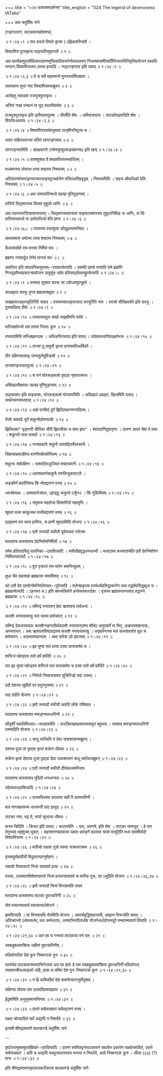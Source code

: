 +++
title = "०२४ कामाश्रमदर्शनम्"
title_english = "024 The legend of deomoness tATaka"

+++
अथ चतुर्विंशः सर्गः  

\[गङ्गातरणं, ताटकावनप्रवेशश्च\]  

 ॥ १।२४।१ ॥ ततः प्रभाते विमले कृत्वा ऽ ऽह्निकमरिन्दमौ ।  

विश्वामित्रं पुरस्कृत्य नद्यास्तीरमुपागतौ  ॥  १  ॥   

अथ बाल्यैकमूललौकिकपरप्रश्नमुचितप्रतिवचनेनोपलालयन् निजाश्रमसमीपवर्तिनिजारातिनिवृत्तिप्रयोजनं वक्ष्यति भगवान् विश्वामित्रःततः प्रभात इत्यादि । नद्याःगङ्गाया इति यावत् ॥ १।२४।१ ॥   

 ॥ १।२४।२,३ ॥ ते च सर्वे महात्मानो मुनयस्संशितव्रताः ।  

उपस्थाप्य शुभां नावं विश्वामित्रमथाब्रुवन्  ॥  २  ॥   

आरोहतु भवान्नावं राजपुत्रपुरस्कृतः ।  

अरिष्टं गच्छ पन्थानं मा भूत् कालविपर्ययः  ॥  ३  ॥   

राजपुत्रपुरस्कृत इति तृतीयातत्पुरुषः । तीर्त्वेति शेषः । अरिष्टंकष्टम् । ताटकोपद्रवादिति शेषः । विपर्ययःअत्ययः ॥ १।२४।२,३ ॥   

 ॥ १।२४।४ ॥ विश्वामित्रस्तथेत्युक्त्वा तानृषीनभिपूज्य च ।  

ततार सहितस्ताभ्यां सरितं सागरङ्गमाम्  ॥  ४  ॥   

सागरङ्गमामिति । खच्प्रकरणे ऽगमेस्सुप्युपसङ्ख्यानम्ऽ इति खच् ॥ १।२४।४ ॥   

 ॥ १।२४।५ ॥ ततश्शुश्राव वै शब्दमतिसंरम्भवर्धितम् ।  

मध्यमागम्य तोयस्य तस्य शब्दस्य निश्चयम्  ॥  ५  ॥   

अतिसंरम्भेणतरङ्गपरस्परसङ्घट्टजक्षोभेण वर्धितंअतिप्रवृद्धम् । निश्चयमिति । सहज औपाधिको वेति निश्चयम् ॥ १।२४।५ ॥   

 ॥ १।२४।६ ॥ अथ रामस्सरिन्मध्ये पप्रच्छ मुनिपुङ्गवम् ।  

वारिणो भिद्यमानस्य किमयं तुमुलो ध्वनिः  ॥  ६  ॥   

अथ तदनन्तरंजित्रासानन्तरम् । भिद्यमानस्यपरस्परं सङ्घट्यमानस्य तुमुलःनिबिडः यः ध्वनिः, स किं वारिस्वभावजो वा उतोपाधिजो वेति प्रश्नः ॥ १।२४।६ ॥   

 ॥ १।२४।७,८ ॥ राघवस्य वचःश्रुत्वा कौतूहलसमन्वितः ।  

कथयामास धर्मात्मा तस्य शब्दस्य निश्चयम्  ॥  ७  ॥   

कैलासपर्वते राम मनसा निर्मितं सरः ।  

ब्रह्मणा नरशार्दूल तेनेदं मानसं सरः  ॥  ८  ॥   

उपाधिज इति सपातनिकमुत्तरम्--राघवस्येत्यादि । एवमपि प्रश्नो भगवति रामे ब्रह्मणि निजदृढवैभवप्रकटनप्रयोजनः प्रादुर्भूतः तदेव प्रतिपाद्यतेएतच्छ्रुत्वेत्यादि ॥ १।२४।८ ॥   

 ॥ १।२४।९ ॥ तस्मात् सुस्राव सरसः सा ऽयोध्यामुपगूहते ।  

सरःप्रवृत्ता सरयूः पुण्या ब्रह्मसरश्च्युता  ॥  ९  ॥   

साब्रह्मसरःप्रवृत्तसृतिरिति यावत् । तस्यास्सरःप्रवृत्तत्वात् सरयूरिति नाम । सरसो यौतिप्रवर्तते इति सरयूः । पूरुषादिवत् दीर्घः ॥ १।२४।९ ॥   

 ॥ १।२४।१० ॥ तस्यायमतुलः शब्दो जाह्नवीमभि वर्तते ।  

वारिसंक्षोभजो राम प्रणामं नियतः कुरु  ॥  १०  ॥   

तस्यायमिति सन्धिश्च्छान्दसः । अभिअभिगताया इति यावत् । यदेवमतःवारिसङ्क्षोभजः ॥ १।२४।१० ॥   

 ॥ १।२४।११ ॥ ताभ्यां तु तावुभौ कृत्वा प्रणाममतिधार्मिकौ ।  

तीरं दक्षिणमासाद्य जग्मतुर्लघुविक्रमौ  ॥  ११  ॥   

ताभ्यांगङ्गासरयूभ्यां ॥ १।२४।११ ॥   

 ॥ १।२४।१२ ॥ स वनं घोरसङ्काशं दृष्ट्वा नृपवरात्मजः ।  

अविप्रहतमैक्ष्वाकः पप्रच्छ मुनिपुङ्गवम्  ॥  १२  ॥   

सङ्काशत इति सङ्काशः, घोरसङ्काशं घोररूपमिति । अविप्रहतं अप्रहतं, खिलमिति यावत् । सार्थगमागमाभावात् ॥ १।२४।१२ ॥   

 ॥ १।२४।१३ ॥ अहो वनमिदं दुर्गं झिल्लिकागणनादितम् ।  

भैरवैः श्वापदैः पूर्णं शकुन्तैर्दारुणारवैः  ॥  १३  ॥   

झिल्लिका" भृङ्गारी चीरिका चीरी झिल्लीका च समा इमाः" । श्वापदानिदुष्टमृगाः । दारुणं आरवं येषां ते तथा । शकुन्तो भास उच्यते ॥ १।२४।१३ ॥   

 ॥ १।२४।१४ ॥ नानाप्रकारैः शकुनैः वाश्यद्भिर्भैरवस्वनैः ।  

सिंहव्याघ्रवराहैश्च वारणैश्चोपशोभितम्  ॥  १४  ॥   

शकुनाः सर्वपक्षिणः । वाश्यद्भिःकुत्सितं शब्दायमानैः ॥ १।२४।१४ ॥   

 ॥ १।२४।१५ ॥ धवाश्वकर्णककुभैः मरुतिन्दुकपाटलैः ।  

सङ्कीर्णं बदरीभिश्च किं न्वेतद्दारुणं वनम्  ॥  १५  ॥   

धवःश्वेताक्षः । अश्वकर्णःसालः, ऽइन्द्रदुः ककुभो ऽर्जुनःऽ । किं नुकिमियम् ॥ १।२४।१५ ॥   

 ॥ १।२४।१६ ॥ तमुवाच महातेजा विश्वामित्रो महामुनिः ।  

श्रूयतां वत्स काकुत्स्थ यस्यैतद्दारुणं वनम्  ॥  १६  ॥   

एतद्दारुणं वनं यस्य प्राणिनः, स प्राणी श्रूयतामिति योजना ॥ १।२४।१६ ॥   

 ॥ १।२४।१७ ॥ एतौ जनपदौ स्फीतौ पूर्वमास्तां नरोत्तम  

मलदाश्च करूशाश्च देवनिर्मामनिर्मितौ  ॥  १७  ॥   

तमेव प्रतिपादयितुं पातनिका--एतावित्यादि । स्फीतौप्रवृद्धधनधान्यौ । मलदाश्च करूशाश्चेति एतौ देवनिर्माणेन निर्मितनामधेयौ ॥ १।२४।१७ ॥   

 ॥ १।२४।१८ ॥ पुरा वृत्रवधे राम मलेन समभिप्लुतम् ।  

क्षुधा चैव सहस्राक्षं ब्रह्महत्या समाविशत्  ॥  १८  ॥   

को ऽसौ देव एतयोर्नामनिर्मातेत्यतः--पुरेत्यादि । मलेनप्रकृत्या मर्त्यधर्मप्रसिद्धाकारेण तथा तद्धर्मप्रसिद्धक्षुधा च । ब्रह्महत्येत्यादि । ऽहनस्त च ऽ इति क्यप्सन्नियोगे हन्तेस्तकारादेशः । वृत्रस्य ब्रह्मसन्तानत्वात् तद्धनने ब्रह्महत्या ॥ १।२४।१८ ॥   

 ॥ १।२४।१९ ॥ तमिन्द्रं स्नापयन् देवा ऋषयश्च तपोधनाः ।  

कलशैः स्नापयामासुः मलं चास्य प्रमोचयन्  ॥  १९  ॥   

तमिन्द्रं देवाःवस्वादयः कलशैःगङ्गातीर्थकलशैः स्नापयन्ऽष्णा शौचेऽ अनुपसर्गे वा मित्, अडभावश्छान्दसः, अस्नापयन् । अथ ऋषयःवसिष्ठाद्याश्च कलशैः स्नापयामासुः । तद्बलेनास्य मलं करूशपर्यायं क्षुधं च प्रमोचयन् । अडभावश्छान्दसः । तथा सर्वत्रा ऽग्रे द्रष्टव्यम् ॥ १।२४।१९ ॥   

 ॥ १।२४।२० ॥ इह भूम्यां मलं दत्त्वा दत्त्वा कारूशमेव च ।  

शरीरजं महेन्द्रस्य ततो हर्षं प्रपेदिरे  ॥  २०  ॥   

तत इह भूम्यां महेन्द्रस्य शरीरजं मलं कारूशमेव च दत्त्वा ततो हर्षं प्रपेदिरे ॥ १।२४।२० ॥   

 ॥ १।२४।२१ ॥ निर्मलो निष्करूशश्च शुचिरिन्द्रो यदा ऽभवत् ।  

ददौ देशस्य सुप्रीतो वरं प्रभुरनुत्तमम्  ॥  २१  ॥   

यदा तदेति योजना ॥ १।२४।२१ ॥   

 ॥ १।२४।२२ ॥ इमौ जनपदौ स्फीतौ ख्यातिं लोके गमिष्यतः ।  

मलदाश्च करूशाश्च ममाङ्गमलधारिणौ  ॥  २२  ॥   

कीदृशीं ख्यातिमित्यतः--मलदाश्चेति । दारादिवच्छब्दस्वाभाव्यमूलं बहुत्वम् । यस्मात् ममाङ्गमलधारिणौ तस्मादिति योजना ॥ १।२४।२२ ॥   

 ॥ १।२४।२३ ॥ साधु साध्विति तं देवाः पाकशासनमब्रुवन् ।  

दशस्य पूजां तां दृष्ट्वा कृतां शक्रेण धीमता  ॥  २३  ॥   

शक्रेण कृतां देशस्य पूजां दृष्ट्वा देवाः पाकशासनं साधु साध्वित्यब्रुवन् ॥ १।२४।२३ ॥   

 ॥ १।२४।२४ ॥ एतौ जनपदौ स्फीतौ दीर्घकालमरिन्दभ  

मलदाश्च करूशाश्च मुदितौ धनधान्यतः  ॥  २४  ॥   

यदेवमतःएतावित्यादि ॥ १।२४।२४ ॥   

 ॥ १।२४।२५ ॥ कस्यचित्त्वथ कालस्य यक्षी वै कामरूपिणी ।  

बलं नागसहस्रस्य धारयन्ती तदा ह्यभूत्  ॥  २५  ॥   

ताटका नाम, भद्रं ते, भार्या सुन्दस्य धीमतः ।  

कस्य चिदिति । कियत इति यावत् । कालस्येति । यदा, अपगमे, इति शेषः । ताटका नामाभूत् । हे राम तेतुभ्यम् भद्रंशुभम् भूयात् । सहस्रनागबलवत्या यक्ष्याः प्रसङ्गे बालस्य त्रासो माभूदिति मध्य एवाशीर्वादो विश्वामित्रस्य ॥ १।२४।२५ ॥   

 ॥ १।२४।२६ ॥ मारीचो राक्षसः पुत्रो यस्याः शक्रपराक्रमः  ॥  २६  ॥   

वृत्तबाहुर्महावीर्यो विपुलास्यतनुर्महान् ।  

राक्षसो भैरवाकारो नित्यं त्रासयते प्रजाः  ॥  २७  ॥   

यस्याः, उच्यमानविशेषणकायो नित्यं प्रजास्त्रासयते स मारीचः पुत्रः, सा ऽभूदिति योजना ॥ १।२४।२६,२७ ॥   

 ॥ १।२४।२८ ॥ इमौ जनपदौ नित्यं विनाशयति राघव  

मलदांश्च करूशाश्च ताटका दुष्टचारिणी  ॥  २८  ॥   

सेयं पन्थानमावार्य वसत्यत्यर्धयोजने ।  

इमावित्यादि । या विनाशयति सेयमिति योजना । आवार्यवृद्धिश्छान्दसी, आवृत्य निरुध्येति यावत् । अतिक्रान्तो ऽर्धमत्यर्धम्, ततः कर्मधारयः, अस्माभिरतीतार्धके योजनेअर्धयोजनदूरे पन्थानमावार्य तिष्ठति ॥ १।२४।२८ ॥   

 ॥ १।२४।२९,३० ॥ अत एव च गन्तव्यं ताटकाया वनं यतः  ॥  २९  ॥   

स्वबाहुबलमाश्रित्य जहीमां दुष्टचारिणीम् ।  

मन्नियोगादिमं देशं कुरु निष्कण्टकं पुनः  ॥  ३०  ॥   

यतश्चेदं ताटकावनमस्माभिर्गन्तव्यं अत एव हेतोः हे राम स्वबाहुबलमाश्रित्य दुष्टचारिणीं मन्नियोगात् त्यक्तस्त्रीवधशङ्को जहि, हत्वा च तमिमं देशं पुनः निष्कण्टकं कुरु ॥ १।२४।२९,३० ॥   

 ॥ १।२४।३१ ॥ न हि कश्चिदिमं देशं शक्नोत्यागन्तुमीदृशम् ।  

यक्षिण्या घोरया राम उत्सादितमसह्यया  ॥  ३१  ॥   

ईदृशमिति अनुभूयमानाभिनयः ॥ १।२४।३१ ॥   

 ॥ १।२४।३२ ॥ एतत्ते सर्वमाख्यातं यथैतद्दारुणं वनम् ।  

यक्ष्या चोत्सादितं सर्वं अद्यापि न निवर्तते  ॥  ३२  ॥   

इत्यार्षे श्रीमद्रामायणे बालकाण्डे चतुर्विंशः सर्गः  

--  

पृष्टोत्तरमुक्तमुपसंह्रियते--एतदित्यादि । दारुणं सर्वमेतद्वनंताटकावनं यथायेन प्रकारेण यक्ष्योत्सादितं, एतत्ते सर्वमाख्यातं । अपि च अद्यापि यक्ष्युत्सादनमस्य वनस्य न निवर्तते, अतो निष्कण्टकं कुरु । लीला (३३) (?) मानः ॥ १।२४।३२ ॥   

इति श्रीमद्रामायणामृतकतकटीकायां बालकाण्डे चतुर्विंशः सर्गः  

  

